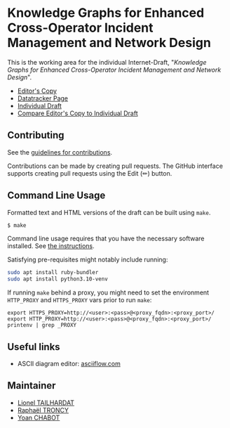 # Knowledge Graphs for Enhanced Cross-Operator Incident Management and Network Design

This is the working area for the individual Internet-Draft, "*Knowledge Graphs for Enhanced Cross-Operator Incident Management and Network Design*".

* [Editor's Copy](https://GenEars.github.io/draft-tailhardat-nmop-incident-management-noria/#go.draft-tailhardat-nmop-incident-management-noria.html)
* [Datatracker Page](https://datatracker.ietf.org/doc/draft-tailhardat-nmop-incident-management-noria)
* [Individual Draft](https://datatracker.ietf.org/doc/html/draft-tailhardat-nmop-incident-management-noria)
* [Compare Editor's Copy to Individual Draft](https://GenEars.github.io/draft-tailhardat-nmop-incident-management-noria/#go.draft-tailhardat-nmop-incident-management-noria.diff)


## Contributing

See the
[guidelines for contributions](https://github.com/GenEars/draft-tailhardat-nmop-incident-management-noria/blob/main/CONTRIBUTING.md).

Contributions can be made by creating pull requests.
The GitHub interface supports creating pull requests using the Edit (✏) button.


## Command Line Usage

Formatted text and HTML versions of the draft can be built using `make`.

```sh
$ make
```

Command line usage requires that you have the necessary software installed.  See
[the instructions](https://github.com/martinthomson/i-d-template/blob/main/doc/SETUP.md).

Satisfying pre-requisites might notably include running:

```sh
sudo apt install ruby-bundler
sudo apt install python3.10-venv
```

If running `make` behind a proxy, you might need to set the environment `HTTP_PROXY` and `HTTPS_PROXY` vars prior to run `make`:

```shell
export HTTPS_PROXY=http://<user>:<pass>@<proxy_fqdn>:<proxy_port>/
export HTTP_PROXY=http://<user>:<pass>@<proxy_fqdn>:<proxy_port>/
printenv | grep _PROXY
```

## Useful links

* ASCII diagram editor: [asciiflow.com](https://asciiflow.com/#/)

## Maintainer

* [Lionel TAILHARDAT](mailto:lionel.tailhardat@orange.com)
* [Raphaël TRONCY](mailto:raphael.troncy@eurecom.fr)
* [Yoan CHABOT](mailto:yoan.chabot@orange.com)
